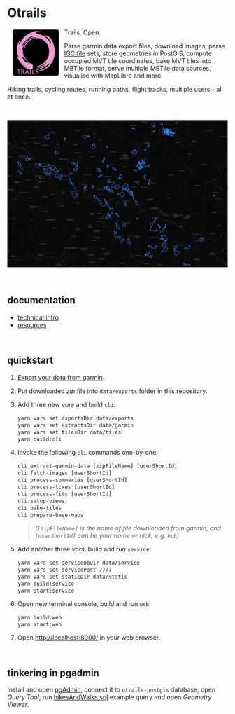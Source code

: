 # Otrails

<a href="https://github.com/drmats/otrails/">
    <img
        width="110"
        alt="Otrails logo"
        src="./doc/otrails.svg"
        align="left"
        hspace="10"
    />
</a>

Trails. Open.

Parse garmin data export files, download images,
parse [IGC file](https://www.fai.org/sites/default/files/igc_fr_specification_2020-11-25_with_al6.pdf) sets,
store geometries in PostGIS, compute occupied MVT tile coordinates,
bake MVT tiles into MBTile format, serve multiple MBTile data sources,
visualise with MapLibre and more.

Hiking trails, cycling routes, running paths, flight tracks, multiple users - all at once.

<br />

<p align="center">
    <img src="./doc/hikesAndWalks.jpg" alt="hikes-and-walks" />
</p>

<br />




## documentation

* [technical intro](./doc/intro.md)
* [resources](./doc/resources.md)

<br />




## quickstart

1) [Export your data from garmin](https://www.garmin.com/en-US/account/datamanagement/exportdata/).

2) Put downloaded _zip_ file into `data/exports` folder in this repository.

3) Add three new _vars_ and build `cli`:
    ```
    yarn vars set exportsDir data/exports
    yarn vars set extractsDir data/garmin
    yarn vars set tilesDir data/tiles
    yarn build:cli
    ```

4) Invoke the following `cli` commands one-by-one:
    ```
    cli extract-garmin-data [zipFileName] [userShortId]
    cli fetch-images [userShortId]
    cli process-summaries [userShortId]
    cli process-tcxes [userShortId]
    cli process-fits [userShortId]
    cli setup-views
    cli bake-tiles
    cli prepare-base-maps
    ```
    > _(`[zipFileName]` is the name of file downloaded from garmin,_
    > _and `[userShortId]` can be your name or nick, e.g. `bob`)_

5) Add another three _vars_, build and run `service`:
    ```
    yarn vars set serviceDbDir data/service
    yarn vars set servicePort 7777
    yarn vars set staticDir data/static
    yarn build:service
    yarn start:service
    ```

6) Open new terminal console, build and run `web`:
    ```
    yarn build:web
    yarn start:web
    ```

7) Open [http://localhost:8000/](http://localhost:8000) in your web browser.

<br />




## tinkering in pgadmin

Install and open [pgAdmin](https://www.pgadmin.org/), connect it to
`otrails-postgis` database, open _Query Tool_, run
[hikesAndWalks.sql](./doc/hikesAndWalks.sql) example query
and open _Geometry Viewer_.
